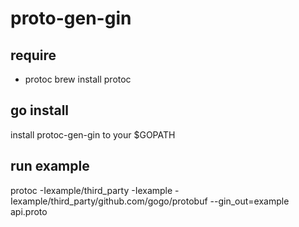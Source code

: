 # proto-gen-gin

## require
* protoc
brew install protoc 
## go install
install protoc-gen-gin to your $GOPATH
## run example
 protoc -Iexample/third_party -Iexample -Iexample/third_party/github.com/gogo/protobuf --gin_out=example  api.proto
